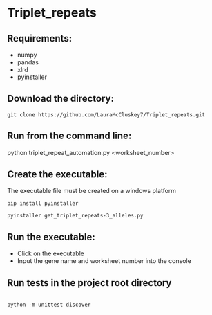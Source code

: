 # Triplet_repeats

## Requirements:

* numpy
* pandas
* xlrd
* pyinstaller 


## Download the directory:

```
git clone https://github.com/LauraMcCluskey7/Triplet_repeats.git 

```


## Run from the command line:

python triplet_repeat_automation.py <gene> <worksheet_number>



## Create the executable:


The executable file must be created on a windows platform

```
pip install pyinstaller
```

```
pyinstaller get_triplet_repeats-3_alleles.py

```


## Run the executable:


* Click on the executable 
* Input the gene name and worksheet number into the console



## Run tests in the project root directory


```

python -m unittest discover

```
